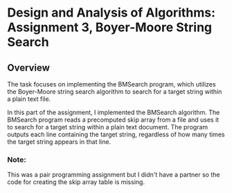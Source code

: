 # Design and Analysis of Algorithms: Assignment 3, Boyer-Moore String Search

## Overview
The task focuses on implementing the BMSearch program, which utilizes the Boyer-Moore string search algorithm to search for a target string within a plain text file.

In this part of the assignment, I implemented the BMSearch algorithm. The BMSearch program reads a precomputed skip array from a file and uses it to search for a target string within a plain text document. The program outputs each line containing the target string, regardless of how many times the target string appears in that line.

### Note:
This was a pair programming assignment but I didn't have a partner so the code for creating the skip array table is missing.
